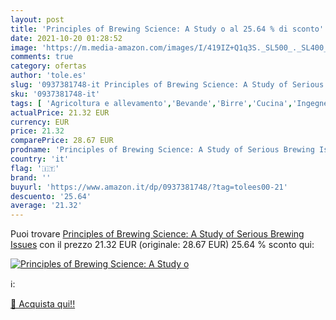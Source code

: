 ```yaml
---
layout: post
title: 'Principles of Brewing Science: A Study o al 25.64 % di sconto'
date: 2021-10-20 01:28:52
image: 'https://m.media-amazon.com/images/I/419IZ+Q1q3S._SL500_._SL400_.jpg'
comments: true
category: ofertas
author: 'tole.es'
slug: '0937381748-it Principles of Brewing Science: A Study of Serious Brewing...'
sku: '0937381748-it'
tags: [ 'Agricoltura e allevamento','Bevande','Birre','Cucina','Ingegneria chimica','Ingegneria e tecnologia','Libri','Libri universitari','Libri universitari ingegneria','Scienze, tecnologia e medicina','Tempo libero','Vini e cocktail', ]
actualPrice: 21.32 EUR
currency: EUR
price: 21.32
comparePrice: 28.67 EUR
prodname: 'Principles of Brewing Science: A Study of Serious Brewing Issues'
country: 'it'
flag: '🇮🇹'
brand: ''
buyurl: 'https://www.amazon.it/dp/0937381748/?tag=tolees00-21'
descuento: '25.64'
average: '21.32'
---
```


Puoi trovare [Principles of Brewing Science: A Study of Serious Brewing Issues](https://www.amazon.it/dp/0937381748/?tag=tolees00-21) con il prezzo 21.32 EUR (originale: 28.67 EUR) 25.64 % sconto qui:

[![Principles of Brewing Science: A Study o](https://m.media-amazon.com/images/I/419IZ+Q1q3S._SL500_._SL400_.jpg)](https://www.amazon.it/dp/0937381748/?tag=tolees00-21)

ℹ️:


[🛒 Acquista qui!!](https://www.amazon.it/dp/0937381748/?tag=tolees00-21)
